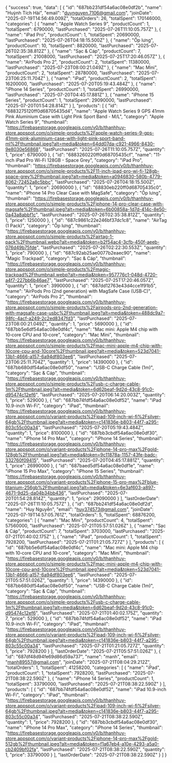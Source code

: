 {
"success": true,
"data": [
{
"id": "687bb231df54a6ac08e0df2b",
"name": "Huỳnh Tích Hài",
"email": "duynguyen.7106@gmail.com",
"joinDate": "2025-07-19T14:56:49.009Z",
"totalOrders": 26,
"totalSpent": 170146000,
"categories": [
{
"name": "Apple Watch Series 9",
"productCount": 1,
"totalSpent": 6790000,
"lastPurchased": "2025-07-26T11:10:05.757Z"
},
{
"name": "iPad Pro",
"productCount": 1,
"totalSpent": 20690000,
"lastPurchased": "2025-07-26T04:18:15.500Z"
},
{
"name": "Ốp lưng",
"productCount": 10,
"totalSpent": 8820000,
"lastPurchased": "2025-07-26T02:35:38.812Z"
},
{
"name": "Sạc & Cáp",
"productCount": 7,
"totalSpent": 21008000,
"lastPurchased": "2025-07-25T17:20:46.057Z"
},
{
"name": "AirPods Pro 2",
"productCount": 2,
"totalSpent": 11380000,
"lastPurchased": "2025-07-23T08:00:21.049Z"
},
{
"name": "Mac Mini",
"productCount": 2,
"totalSpent": 28780000,
"lastPurchased": "2025-07-23T06:25:11.704Z"
},
{
"name": "iPad",
"productCount": 2,
"totalSpent": 16200000,
"lastPurchased": "2025-07-20T05:19:43.484Z"
},
{
"name": "iPhone 14 Series",
"productCount": 1,
"totalSpent": 26990000,
"lastPurchased": "2025-07-20T04:45:17.881Z"
},
{
"name": "iPhone 15 Series",
"productCount": 1,
"totalSpent": 29090000,
"lastPurchased": "2025-07-20T01:54:28.814Z"
}
],
"products": [
{
"id": "6883275120ff0d68705435d4",
"name": "Apple Watch Series 9 GPS 41mm Pink Aluminium Case with Light Pink Sport Band - M/L",
"category": "Apple Watch Series 9",
"thumbnail": "https://firebasestorage.googleapis.com/v0/b/thanhhuy-store.appspot.com/o/simple-products%2Fapple-watch-series-9-gps-41mm-pink-aluminium-case-with-light-pink-sport-band-ml%2Fthumbnail.jpeg?alt=media&token=64dd07da-c921-4966-8430-9e8030e56868",
"lastPurchased": "2025-07-26T11:10:05.757Z",
"quantity": 1,
"price": 6790000
},
{
"id": "6883260220ff0d68705435cf",
"name": "11-inch iPad Pro Wi-Fi 128GB - Space Grey",
"category": "iPad Pro",
"thumbnail": "https://firebasestorage.googleapis.com/v0/b/thanhhuy-store.appspot.com/o/simple-products%2F11-inch-ipad-pro-wi-fi-128gb-space-grey%2Fthumbnail.jpeg?alt=media&token=a0946830-580b-4779-8062-72452a8c5bbc",
"lastPurchased": "2025-07-26T04:18:15.500Z",
"quantity": 1,
"price": 20690000
},
{
"id": "68830eb220ff0d68705435c0",
"name": "iPhone 14 Pro Clear Case with MagSafe",
"category": "Ốp lưng",
"thumbnail": "https://firebasestorage.googleapis.com/v0/b/thanhhuy-store.appspot.com/o/simple-products%2Fiphone-14-pro-clear-case-with-magsafe%2Fthumbnail.jpeg?alt=media&token=6b00858a-1d7d-414c-8e50-0a43a8abbf1c",
"lastPurchased": "2025-07-26T02:35:38.812Z",
"quantity": 1,
"price": 1250000
},
{
"id": "687c9861c22e246bf37dc1c8",
"name": "AirTag (1 Pack)",
"category": "Ốp lưng",
"thumbnail": "https://firebasestorage.googleapis.com/v0/b/thanhhuy-store.appspot.com/o/simple-products%2Fairtag-1-pack%2Fthumbnail.webp?alt=media&token=b2f54ac4-3cfb-450f-aeeb-076d49b75fde",
"lastPurchased": "2025-07-26T02:22:30.553Z",
"quantity": 1,
"price": 790000
},
{
"id": "687c92ab25ae0077b2eaec90",
"name": "Magic Trackpad",
"category": "Sạc & Cáp",
"thumbnail": "https://firebasestorage.googleapis.com/v0/b/thanhhuy-store.appspot.com/o/simple-products%2Fmagic-trackpad%2Fthumbnail.webp?alt=media&token=957776c1-048d-4720-a4f7-227bb6b46ae7",
"lastPurchased": "2025-07-25T17:20:46.057Z",
"quantity": 1,
"price": 3990000
},
{
"id": "687dd12763e43d4cce1f91b5",
"name": "AirPods Pro (2nd generation) with MagSafe Case (USB‑C)",
"category": "AirPods Pro 2",
"thumbnail": "https://firebasestorage.googleapis.com/v0/b/thanhhuy-store.appspot.com/o/simple-products%2Fairpods-pro-2nd-generation-with-magsafe-case-usbc%2Fthumbnail.jpeg?alt=media&token=488dc9a7-98fc-4acf-a249-2c2ed8347fd3",
"lastPurchased": "2025-07-23T08:00:21.049Z",
"quantity": 1,
"price": 5690000
},
{
"id": "687bb5e6df54a6ac08e0df4c",
"name": "Mac mini: Apple M4 chip with 10‑core CPU and 10‑core",
"category": "Mac Mini",
"thumbnail": "https://firebasestorage.googleapis.com/v0/b/thanhhuy-store.appspot.com/o/simple-products%2Fmac-mini-apple-m4-chip-with-10core-cpu-and-10core%2Fthumbnail.jpeg?alt=media&token=523d7041-13b1-4666-a157-6a94df803ee6",
"lastPurchased": "2025-07-23T06:25:11.704Z",
"quantity": 1,
"price": 14390000
},
{
"id": "687bb680df54a6ac08e0df50",
"name": "USB-C Charge Cable (1m)",
"category": "Sạc & Cáp",
"thumbnail": "https://firebasestorage.googleapis.com/v0/b/thanhhuy-store.appspot.com/o/simple-products%2Fusb-c-charge-cable-1m%2Fthumbnail.jpeg?alt=media&token=6d62beaf-9d2d-43c8-91c0-d95474c12ef6",
"lastPurchased": "2025-07-20T06:14:20.003Z",
"quantity": 1,
"price": 529000
},
{
"id": "687bb74fdf54a6ac08e0df52",
"name": "iPad 10.9-inch Wi-Fi",
"category": "iPad",
"thumbnail": "https://firebasestorage.googleapis.com/v0/b/thanhhuy-store.appspot.com/o/variant-products%2Fipad-109-inch-wi-fi%2Fsilver-64gb%2Fthumbnail.jpeg?alt=media&token=c141836e-b803-44f7-a295-803c55c00a34",
"lastPurchased": "2025-07-20T05:19:43.484Z",
"quantity": 1,
"price": 8100000
},
{
"id": "687bb3cbdf54a6ac08e0df30",
"name": "iPhone 14 Pro Max",
"category": "iPhone 14 Series",
"thumbnail": "https://firebasestorage.googleapis.com/v0/b/thanhhuy-store.appspot.com/o/variant-products%2Fiphone-14-pro-max%2Fgold-128gb%2Fthumbnail.jpeg?alt=media&token=9c11878a-1157-43fe-badc-332760f09415",
"lastPurchased": "2025-07-20T04:45:17.881Z",
"quantity": 1,
"price": 26990000
},
{
"id": "687baed5df54a6ac08e0df1e",
"name": "iPhone 15 Pro Max",
"category": "iPhone 15 Series",
"thumbnail": "https://firebasestorage.googleapis.com/v0/b/thanhhuy-store.appspot.com/o/variant-products%2Fiphone-15-pro-max%2Fblue-titanium-256gb%2Fthumbnail.jpeg?alt=media&token=6e3af603-a897-4671-9d25-da04b34bb436",
"lastPurchased": "2025-07-20T01:54:28.814Z",
"quantity": 1,
"price": 29090000
}
],
"lastOrderDate": "2025-07-26T11:10:05.757Z"
},
{
"id": "687bb241df54a6ac08e0df2d",
"name": "Huy Nguyễn",
"email": "huy374573@gmail.com",
"joinDate": "2025-07-19T14:57:05.761Z",
"totalOrders": 5,
"totalSpent": 68876200,
"categories": [
{
"name": "Mac Mini",
"productCount": 4,
"totalSpent": 57560000,
"lastPurchased": "2025-07-21T05:57:51.026Z"
},
{
"name": "Sạc & Cáp",
"productCount": 7,
"totalSpent": 3703000,
"lastPurchased": "2025-07-21T01:40:02.175Z"
},
{
"name": "iPad",
"productCount": 1,
"totalSpent": 7928200,
"lastPurchased": "2025-07-21T01:21:05.727Z"
}
],
"products": [
{
"id": "687bb5e6df54a6ac08e0df4c",
"name": "Mac mini: Apple M4 chip with 10‑core CPU and 10‑core",
"category": "Mac Mini",
"thumbnail": "https://firebasestorage.googleapis.com/v0/b/thanhhuy-store.appspot.com/o/simple-products%2Fmac-mini-apple-m4-chip-with-10core-cpu-and-10core%2Fthumbnail.jpeg?alt=media&token=523d7041-13b1-4666-a157-6a94df803ee6",
"lastPurchased": "2025-07-21T05:57:51.026Z",
"quantity": 1,
"price": 14390000
},
{
"id": "687bb680df54a6ac08e0df50",
"name": "USB-C Charge Cable (1m)",
"category": "Sạc & Cáp",
"thumbnail": "https://firebasestorage.googleapis.com/v0/b/thanhhuy-store.appspot.com/o/simple-products%2Fusb-c-charge-cable-1m%2Fthumbnail.jpeg?alt=media&token=6d62beaf-9d2d-43c8-91c0-d95474c12ef6",
"lastPurchased": "2025-07-21T01:40:02.175Z",
"quantity": 7,
"price": 529000
},
{
"id": "687bb74fdf54a6ac08e0df52",
"name": "iPad 10.9-inch Wi-Fi",
"category": "iPad",
"thumbnail": "https://firebasestorage.googleapis.com/v0/b/thanhhuy-store.appspot.com/o/variant-products%2Fipad-109-inch-wi-fi%2Fsilver-64gb%2Fthumbnail.jpeg?alt=media&token=c141836e-b803-44f7-a295-803c55c00a34",
"lastPurchased": "2025-07-21T01:21:05.727Z",
"quantity": 1,
"price": 7928200
}
],
"lastOrderDate": "2025-07-21T05:57:51.026Z"
},
{
"id": "687df48d94fe69d86d59a737",
"name": "manh",
"email": "manh89557@gmail.com",
"joinDate": "2025-07-21T08:04:29.212Z",
"totalOrders": 1,
"totalSpent": 41258200,
"categories": [
{
"name": "iPad",
"productCount": 1,
"totalSpent": 7928200,
"lastPurchased": "2025-07-21T08:38:22.590Z"
},
{
"name": "iPhone 14 Series",
"productCount": 1,
"totalSpent": 33790000,
"lastPurchased": "2025-07-21T08:38:22.590Z"
}
],
"products": [
{
"id": "687bb74fdf54a6ac08e0df52",
"name": "iPad 10.9-inch Wi-Fi",
"category": "iPad",
"thumbnail": "https://firebasestorage.googleapis.com/v0/b/thanhhuy-store.appspot.com/o/variant-products%2Fipad-109-inch-wi-fi%2Fsilver-64gb%2Fthumbnail.jpeg?alt=media&token=c141836e-b803-44f7-a295-803c55c00a34",
"lastPurchased": "2025-07-21T08:38:22.590Z",
"quantity": 1,
"price": 7928200
},
{
"id": "687bb3cbdf54a6ac08e0df30",
"name": "iPhone 14 Pro Max",
"category": "iPhone 14 Series",
"thumbnail": "https://firebasestorage.googleapis.com/v0/b/thanhhuy-store.appspot.com/o/variant-products%2Fiphone-14-pro-max%2Fgold-512gb%2Fthumbnail.jpeg?alt=media&token=f1a67eb4-a10e-4293-a5a0-cb2409bf02fa",
"lastPurchased": "2025-07-21T08:38:22.590Z",
"quantity": 1,
"price": 33790000
}
],
"lastOrderDate": "2025-07-21T08:38:22.590Z"
}
]
}
